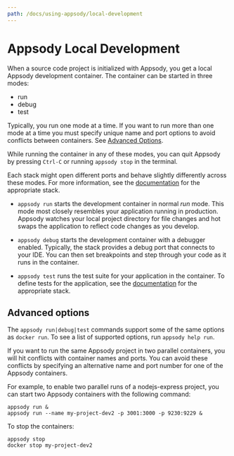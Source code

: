 ```yaml
---
path: /docs/using-appsody/local-development
---
```


# Appsody Local Development

When a source code project is initialized with Appsody, you get a local Appsody development container. The container can be started in three modes:

- run
- debug
- test

Typically, you run one mode at a time. If you want to run more than one mode at a time you must specify unique name and port options to avoid conflicts between containers. See [Advanced Options](#advanced-options).

While running the container in any of these modes, you can quit Appsody by pressing `Ctrl-C` or running `appsody stop` in the terminal.

Each stack might open different ports and behave slightly differently across these modes. For more information, see the [documentation](https://github.com/appsody/stacks/tree/master/incubator) for the appropriate stack.

- `appsody run` starts the development container in normal *run* mode. This mode most closely resembles your application running in production. Appsody watches your local project directory for file changes and hot swaps the application to reflect code changes as you develop.

- `appsody debug` starts the development container with a debugger enabled. Typically, the stack provides a debug port that connects to your IDE. You can then set breakpoints and step through your code as it runs in the container.

- `appsody test` runs the test suite for your application in the container. To define tests for the application, see the [documentation](https://github.com/appsody/stacks/tree/master/incubator) for the appropriate stack.

## Advanced options
The `appsody run|debug|test` commands support some of the same options as `docker run`. To see a list of supported options, run `appsody help run`.

If you want to run the same Appsody project in two parallel containers, you will hit conflicts with container names and ports. You can avoid these conflicts by specifying an alternative name and port number for one of the Appsody containers.

For example, to enable two parallel runs of a nodejs-express project, you can start two Appsody containers with the following command:
```
appsody run &
appsody run --name my-project-dev2 -p 3001:3000 -p 9230:9229 &
```
To stop the containers:
```
appsody stop
docker stop my-project-dev2
```
